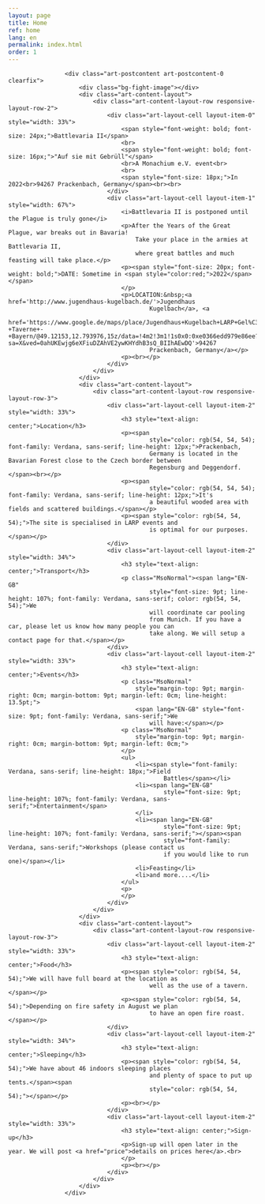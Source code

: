 ```yaml
---
layout: page
title: Home
ref: home
lang: en
permalink: index.html
order: 1
---
```


<div class="art-layout-wrapper">
    <div class="art-content-layout">
        <div class="art-content-layout-row">
            <div class="art-layout-cell art-content">
                <article class="art-post art-article">


                    <div class="art-postcontent art-postcontent-0 clearfix">
                        <div class="bg-fight-image"></div>
                        <div class="art-content-layout">
                            <div class="art-content-layout-row responsive-layout-row-2">
                                <div class="art-layout-cell layout-item-0" style="width: 33%">
                                    <span style="font-weight: bold; font-size: 24px;">Battlevaria II</span>
                                    <br>
                                    <span style="font-weight: bold; font-size: 16px;">"Auf sie mit Gebrüll"</span>
                                    <br>A Monachium e.V. event<br>
                                    <br>
                                    <span style="font-size: 18px;">In 2022<br>94267 Prackenbach, Germany</span><br><br>
                                </div>
                                <div class="art-layout-cell layout-item-1" style="width: 67%">
                                    <i>Battlevaria II is postponed until the Plague is truly gone</i>
                                    <p>After the Years of the Great Plague, war breaks out in Bavaria!
                                        Take your place in the armies at Battlevaria II,
                                        where great battles and much feasting will take place.</p>
                                    <p><span style="font-size: 20px; font-weight: bold;">DATE: Sometime in <span style="color:red;">2022</span></span>
                                    </p>
                                    <p>LOCATION:&nbsp;<a href='http://www.jugendhaus-kugelbach.de/'>Jugendhaus
                                            Kugelbach</a>, <a
                                            href='https://www.google.de/maps/place/Jugendhaus+Kugelbach+LARP+Gel%C3%A4nde+-+Taverne+-+Bayern/@49.12153,12.793976,15z/data=!4m2!3m1!1s0x0:0xe0366edd979e86ee?sa=X&ved=0ahUKEwjg6eXFiuDZAhVE2ywKHYdhB3sQ_BIIhAEwDQ'>94267
                                            Prackenbach, Germany</a></p>
                                    <p><br></p>
                                </div>
                            </div>
                        </div>
                        <div class="art-content-layout">
                            <div class="art-content-layout-row responsive-layout-row-3">
                                <div class="art-layout-cell layout-item-2" style="width: 33%">
                                    <h3 style="text-align: center;">Location</h3>
                                    <p><span
                                            style="color: rgb(54, 54, 54); font-family: Verdana, sans-serif; line-height: 12px;">Prackenbach,
                                            Germany is located in the Bavarian Forest close to the Czech border between
                                            Regensburg and Deggendorf.</span><br></p>
                                    <p><span
                                            style="color: rgb(54, 54, 54); font-family: Verdana, sans-serif; line-height: 12px;">It's
                                            a beautiful wooded area with fields and scattered buildings.</span></p>
                                    <p><span style="color: rgb(54, 54, 54);">The site is specialised in LARP events and
                                            is optimal for our purposes.</span></p>
                                </div>
                                <div class="art-layout-cell layout-item-2" style="width: 34%">
                                    <h3 style="text-align: center;">Transport</h3>
                                    <p class="MsoNormal"><span lang="EN-GB"
                                            style="font-size: 9pt; line-height: 107%; font-family: Verdana, sans-serif; color: rgb(54, 54, 54);">We
                                            will coordinate car pooling
                                            from Munich. If you have a car, please let us know how many people you can
                                            take along. We will setup a contact page for that.</span></p>
                                </div>
                                <div class="art-layout-cell layout-item-2" style="width: 33%">
                                    <h3 style="text-align: center;">Events</h3>
                                    <p class="MsoNormal"
                                        style="margin-top: 9pt; margin-right: 0cm; margin-bottom: 9pt; margin-left: 0cm; line-height: 13.5pt;">
                                        <span lang="EN-GB" style="font-size: 9pt; font-family: Verdana, sans-serif;">We
                                            will have:</span></p>
                                    <p class="MsoNormal"
                                        style="margin-top: 9pt; margin-right: 0cm; margin-bottom: 9pt; margin-left: 0cm;">
                                    </p>
                                    <ul>
                                        <li><span style="font-family: Verdana, sans-serif; line-height: 18px;">Field
                                                Battles</span></li>
                                        <li><span lang="EN-GB"
                                                style="font-size: 9pt; line-height: 107%; font-family: Verdana, sans-serif;">Entertainment</span>
                                        </li>
                                        <li><span lang="EN-GB"
                                                style="font-size: 9pt; line-height: 107%; font-family: Verdana, sans-serif;"></span><span
                                                style="font-family: Verdana, sans-serif;">Workshops (please contact us
                                                if you would like to run one)</span></li>
                                        <li>Feasting</li>
                                        <li>and more....</li>
                                    </ul>
                                    <p>
                                    </p>
                                </div>
                            </div>
                        </div>
                        <div class="art-content-layout">
                            <div class="art-content-layout-row responsive-layout-row-3">
                                <div class="art-layout-cell layout-item-2" style="width: 33%">
                                    <h3 style="text-align: center;">Food</h3>
                                    <p><span style="color: rgb(54, 54, 54);">We will have full board at the location as
                                            well as the use of a tavern.</span></p>
                                    <p><span style="color: rgb(54, 54, 54);">Depending on fire safety in August we plan
                                            to have an open fire roast.</span></p>
                                </div>
                                <div class="art-layout-cell layout-item-2" style="width: 34%">
                                    <h3 style="text-align: center;">Sleeping</h3>
                                    <p><span style="color: rgb(54, 54, 54);">We have about 46 indoors sleeping places
                                            and plenty of space to put up tents.</span><span
                                            style="color: rgb(54, 54, 54);"></span></p>
                                    <p><br></p>
                                </div>
                                <div class="art-layout-cell layout-item-2" style="width: 33%">
                                    <h3 style="text-align: center;">Sign-up</h3>
                                    <p>Sign-up will open later in the year. We will post <a href="price">details on prices here</a>.<br>
                                    </p>
                                    <p><br></p>
                                </div>
                            </div>
                        </div>
                    </div>
